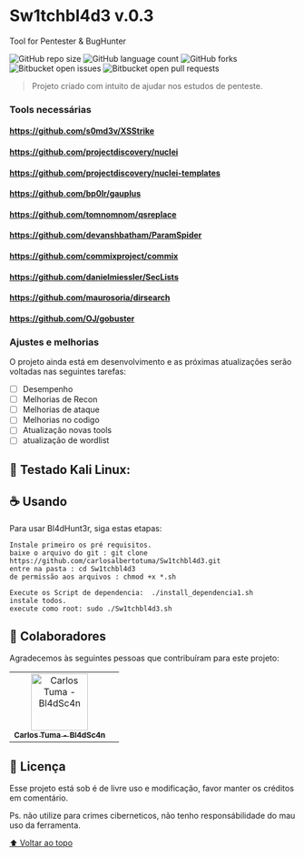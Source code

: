 # Sw1tchbl4d3 v.0.3

Tool for Pentester & BugHunter

![GitHub repo size](https://img.shields.io/github/repo-size/iuricode/README-template?style=for-the-badge)
![GitHub language count](https://img.shields.io/github/languages/count/iuricode/README-template?style=for-the-badge)
![GitHub forks](https://img.shields.io/github/forks/iuricode/README-template?style=for-the-badge)
![Bitbucket open issues](https://img.shields.io/bitbucket/issues/iuricode/README-template?style=for-the-badge)
![Bitbucket open pull requests](https://img.shields.io/bitbucket/pr-raw/iuricode/README-template?style=for-the-badge)

<!---<img src="bl4dsc4n.jpge" alt="bl4dsc4n"--->


> Projeto criado com intuito de ajudar nos estudos de penteste.


### Tools necessárias
#### https://github.com/s0md3v/XSStrike
#### https://github.com/projectdiscovery/nuclei
#### https://github.com/projectdiscovery/nuclei-templates
#### https://github.com/bp0lr/gauplus
#### https://github.com/tomnomnom/qsreplace
#### https://github.com/devanshbatham/ParamSpider
#### https://github.com/commixproject/commix
#### https://github.com/danielmiessler/SecLists
#### https://github.com/maurosoria/dirsearch
#### https://github.com/OJ/gobuster

### Ajustes e melhorias

O projeto ainda está em desenvolvimento e as próximas atualizações serão voltadas nas seguintes tarefas:

- [ ] Desempenho
- [ ] Melhorias de Recon 
- [ ] Melhorias de ataque
- [ ] Melhorias no codigo
- [ ] Atualização novas tools
- [ ] atualização de wordlist

## 🚀 Testado Kali Linux:

## ☕ Usando <Bl4dH4nt3r>

Para usar Bl4dHunt3r, siga estas etapas:

```
Instale primeiro os pré requisitos.
baixe o arquivo do git : git clone https://github.com/carlosalbertotuma/Sw1tchbl4d3.git
entre na pasta : cd Sw1tchbl4d3
de permissão aos arquivos : chmod +x *.sh

Execute os Script de dependencia:  ./install_dependencia1.sh
instale todos. 
execute como root: sudo ./Sw1tchbl4d3.sh 
```

## 🤝 Colaboradores

Agradecemos às seguintes pessoas que contribuíram para este projeto:

<table>
  <tr>
    <td align="center">
      <a href="#">
        <img src="bl4dsc4n.jpeg" width="100px;" alt="Carlos Tuma - Bl4dSc4n"/><br>
        <sub>
          <b>Carlos Tuma - Bl4dSc4n</b>
        </sub>
      </a>
    </td>
    <td align="center">
  </tr>
</table>


## 📝 Licença

Esse projeto está sob é de livre uso e modificação, favor manter os créditos em comentário.
 
Ps. não utilize para crimes ciberneticos, não tenho responsábilidade do mau uso da ferramenta.

[⬆ Voltar ao topo](#nome-do-projeto)<br>

